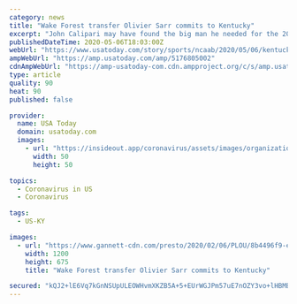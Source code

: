 ```yaml
---
category: news
title: "Wake Forest transfer Olivier Sarr commits to Kentucky"
excerpt: "John Calipari may have found the big man he needed for the 2019-20 roster. Wake Forest center Olivier Sarr announced he's transferring to Kentucky."
publishedDateTime: 2020-05-06T18:03:00Z
webUrl: "https://www.usatoday.com/story/sports/ncaab/2020/05/06/kentucky-basketball-olivier-sarr-says-he-transfer-wildcats/5176805002/"
ampWebUrl: "https://amp.usatoday.com/amp/5176805002"
cdnAmpWebUrl: "https://amp-usatoday-com.cdn.ampproject.org/c/s/amp.usatoday.com/amp/5176805002"
type: article
quality: 90
heat: 90
published: false

provider:
  name: USA Today
  domain: usatoday.com
  images:
    - url: "https://insideout.app/coronavirus/assets/images/organizations/usatoday.com-50x50.jpg"
      width: 50
      height: 50

topics:
  - Coronavirus in US
  - Coronavirus

tags:
  - US-KY

images:
  - url: "https://www.gannett-cdn.com/presto/2020/02/06/PLOU/8b4496f9-e40e-48f1-aa83-0076aa178495-UofL-Wake16_Sam.jpg?auto=webp&crop=2794,1572,x0,y309&format=pjpg&width=1200"
    width: 1200
    height: 675
    title: "Wake Forest transfer Olivier Sarr commits to Kentucky"

secured: "kQJ2+lE6Vq7kGnNSUpULEOWHvmXKZB5A+5+EUrWGJPm57uE7nOZY3vo+lHBMBfBscsAcHHcrNjDiyv520hgSe/gO/sQ5OQBRirLvdxhZHGpBn/KjwlIylv13qKSoxTojE//+mirBQ+HAIqCjvhBYNb0pg5ZOhFoEhnk9OiPm1p2NarBmbbAJ6mre5OlqhVEayvZ0ZwLBtyaW89f6OpHjxGupvFR+Es1DCk3sBaG1UNY37LLGy7HzDqKFYSViUGuq0FItn33E91B+sEusJ7a/YqundsBgbBaN8KPxo8GhceWnqrQIX9CCO4g+TonhNM/j;6VVxXmdksO8h2tBHCB+7ZA=="
---
```



